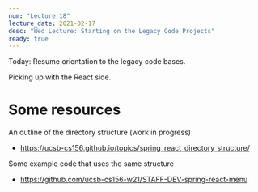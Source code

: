 ```yaml
---
num: "Lecture 18"
lecture_date: 2021-02-17
desc: "Wed Lecture: Starting on the Legacy Code Projects"
ready: true
---
```


Today: Resume orientation to the legacy code bases.

Picking up with the React side.

# Some resources

An outline of the directory structure (work in progress)

* <https://ucsb-cs156.github.io/topics/spring_react_directory_structure/>

Some example code that uses the same structure

* <https://github.com/ucsb-cs156-w21/STAFF-DEV-spring-react-menu>

